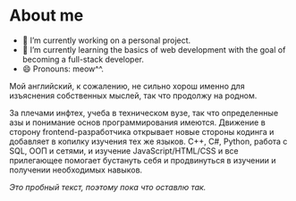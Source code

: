 # About me

- 🔭 I’m currently working on a personal project.
- 🌱 I’m currently learning the basics of web development with the goal of becoming a full-stack developer.
- 😄 Pronouns: meow^^.
<p> Мой английский, к сожалению, не сильно хорош именно для изъяснения собственных мыслей, так что продолжу на родном. </p>
<p> За плечами инфтех, учеба в техническом вузе, так что определенные азы и понимание основ программирования имеются. Движение в сторону frontend-разработчика открывает
новые стороны кодинга и добавляет в копилку изучения тех же языков. C++, C#, Python, работа с SQL, ООП и сетями, и изучение JavaScript/HTML/CSS и все прилегающее помогает бустануть себя и продвинуться в изучении и получении необходимых навыков. 
</p>
<p><em>Это пробный текст, поэтому пока что оставлю так.</em></p>
